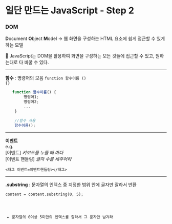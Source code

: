 # 일단 만드는 JavaScript - Step 2

### DOM
**D**ocument **O**bject **M**odel
-> 웹 화면을 구성하는 HTML 요소에 쉽게 접근할 수 있게하는 모델

👀  JavaScript는 DOM을 활용하여 화면을 구성하는 모든 것들에 접근할 수 있고, 원하는대로 다 바꿀 수 있다.

***

**함수** : 명령어의 모음
<code>function 함수이름 () {}</code>
```javascript
   function 함수이름() {
        명령어1;
        명령어2;
        ...
    }

    //함수 사용
    함수이름();
```
***

**이벤트**  
e.g.   
[이벤트] *키보드를 누를 때 마다*  
[이벤트 핸들링] *글자 수를 세주어라*

<code><태그 이벤트=이벤트핸들링></태그></code>

***

**.substring** : 문자열의 인덱스 중 지정한 범위 안에 글자만 잘라서 반환

<code>content = content.substring(0, 5);   
* 문자열의 0이상 5미만의 인덱스를 잘라서 그 문자만 남겨라
